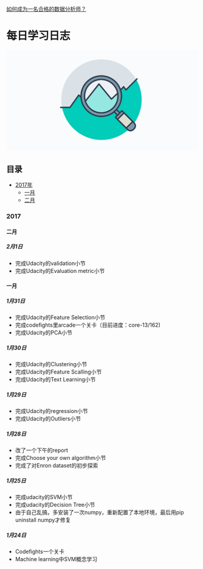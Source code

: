 [如何成为一名合格的数据分析师？](README.md)

# 每日学习日志
![Become a data analyst!](extras/Data-Analyst.png)
## 目录
- [2017年](#2017)
  - [一月](#一月)
  - [二月](#二月)



### 2017

#### 二月
##### 2月1日
 - 完成Udacity的validation小节
 - 完成Udacity的Evaluation metric小节



#### 一月
##### 1月31日
 - 完成Udacity的Feature Selection小节
 - 完成codefights里arcade一个关卡（目前进度：core-13/162)
 - 完成Udacity的PCA小节

##### 1月30日
 - 完成Udacity的Clustering小节
 - 完成Udacity的Feature Scalling小节
 - 完成Udacity的Text Learning小节

##### 1月29日
 - 完成Udacity的regression小节
 - 完成Udacity的Outliers小节

##### 1月28日
 - 改了一个下午的report
 - 完成Choose your own algorithm小节
 - 完成了对Enron dataset的初步探索

##### 1月25日
 - 完成udacity的SVM小节
 - 完成udacity的Decision Tree小节
 - 由于自己乱搞，多安装了一次numpy，重新配置了本地环境，最后用pip uninstall numpy才修复

##### 1月24日
 - Codefights一个关卡
 - Machine learning中SVM概念学习
